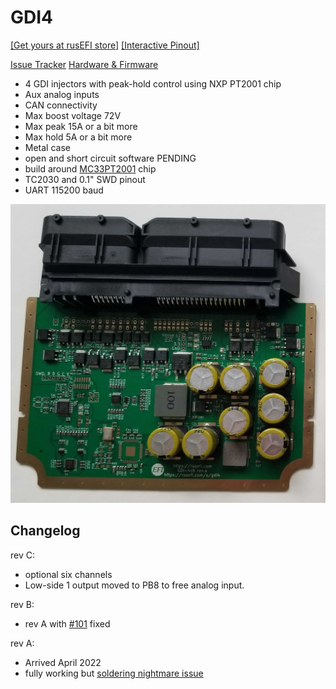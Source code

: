 # GDI4

[[Get yours at rusEFI store]](https://www.shop.rusefi.com/shop/p/gdi4) [[Interactive Pinout]](https://rusefi.com/docs/pinouts/GDI4/)

[Issue Tracker](https://github.com/rusefi/rusefi-hardware/labels/GDI)  [Hardware & Firmware](https://github.com/rusefi/rusefi-hardware/tree/main/GDI-4ch/)

* 4 GDI injectors with peak-hold control using NXP PT2001 chip
* Aux analog inputs
* CAN connectivity
* Max boost voltage 72V
* Max peak 15A or a bit more
* Max hold 5A or a bit more
* Metal case
* open and short circuit software PENDING
* build around [MC33PT2001](https://www.nxp.com/docs/en/data-sheet/MC33PT2001_SDS.pdf) chip
* TC2030 and 0.1" SWD pinout
* UART 115200 baud

![x](Hardware/GDI/rusefi-gdi4-rev-a.jpg)

## Changelog

rev C:

* optional six channels
* Low-side 1 output moved to PB8 to free analog input.

rev B:

* rev A with [#101](https://github.com/rusefi/rusefi-hardware/issues/101) fixed

rev A:

* Arrived April 2022
* fully working but [soldering nightmare issue](https://github.com/rusefi/rusefi-hardware/issues/101)
